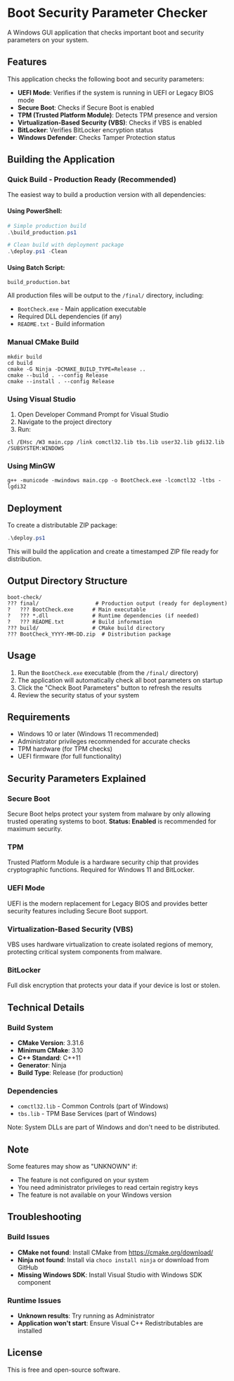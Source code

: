 # Boot Security Parameter Checker

A Windows GUI application that checks important boot and security parameters on your system.

## Features

This application checks the following boot and security parameters:

- **UEFI Mode**: Verifies if the system is running in UEFI or Legacy BIOS mode
- **Secure Boot**: Checks if Secure Boot is enabled
- **TPM (Trusted Platform Module)**: Detects TPM presence and version
- **Virtualization-Based Security (VBS)**: Checks if VBS is enabled
- **BitLocker**: Verifies BitLocker encryption status
- **Windows Defender**: Checks Tamper Protection status

## Building the Application

### Quick Build - Production Ready (Recommended)

The easiest way to build a production version with all dependencies:

#### Using PowerShell:
```powershell
# Simple production build
.\build_production.ps1

# Clean build with deployment package
.\deploy.ps1 -Clean
```

#### Using Batch Script:
```batch
build_production.bat
```

All production files will be output to the `/final/` directory, including:
- `BootCheck.exe` - Main application executable
- Required DLL dependencies (if any)
- `README.txt` - Build information

### Manual CMake Build

```batch
mkdir build
cd build
cmake -G Ninja -DCMAKE_BUILD_TYPE=Release ..
cmake --build . --config Release
cmake --install . --config Release
```

### Using Visual Studio

1. Open Developer Command Prompt for Visual Studio
2. Navigate to the project directory
3. Run:
```batch
cl /EHsc /W3 main.cpp /link comctl32.lib tbs.lib user32.lib gdi32.lib /SUBSYSTEM:WINDOWS
```

### Using MinGW

```batch
g++ -municode -mwindows main.cpp -o BootCheck.exe -lcomctl32 -ltbs -lgdi32
```

## Deployment

To create a distributable ZIP package:

```powershell
.\deploy.ps1
```

This will build the application and create a timestamped ZIP file ready for distribution.

## Output Directory Structure

```
boot-check/
??? final/                  # Production output (ready for deployment)
?   ??? BootCheck.exe      # Main executable
?   ??? *.dll              # Runtime dependencies (if needed)
?   ??? README.txt         # Build information
??? build/                 # CMake build directory
??? BootCheck_YYYY-MM-DD.zip  # Distribution package
```

## Usage

1. Run the `BootCheck.exe` executable (from the `/final/` directory)
2. The application will automatically check all boot parameters on startup
3. Click the "Check Boot Parameters" button to refresh the results
4. Review the security status of your system

## Requirements

- Windows 10 or later (Windows 11 recommended)
- Administrator privileges recommended for accurate checks
- TPM hardware (for TPM checks)
- UEFI firmware (for full functionality)

## Security Parameters Explained

### Secure Boot
Secure Boot helps protect your system from malware by only allowing trusted operating systems to boot. **Status: Enabled** is recommended for maximum security.

### TPM
Trusted Platform Module is a hardware security chip that provides cryptographic functions. Required for Windows 11 and BitLocker.

### UEFI Mode
UEFI is the modern replacement for Legacy BIOS and provides better security features including Secure Boot support.

### Virtualization-Based Security (VBS)
VBS uses hardware virtualization to create isolated regions of memory, protecting critical system components from malware.

### BitLocker
Full disk encryption that protects your data if your device is lost or stolen.

## Technical Details

### Build System
- **CMake Version**: 3.31.6
- **Minimum CMake**: 3.10
- **C++ Standard**: C++11
- **Generator**: Ninja
- **Build Type**: Release (for production)

### Dependencies
- `comctl32.lib` - Common Controls (part of Windows)
- `tbs.lib` - TPM Base Services (part of Windows)

Note: System DLLs are part of Windows and don't need to be distributed.

## Note

Some features may show as "UNKNOWN" if:
- The feature is not configured on your system
- You need administrator privileges to read certain registry keys
- The feature is not available on your Windows version

## Troubleshooting

### Build Issues
- **CMake not found**: Install CMake from https://cmake.org/download/
- **Ninja not found**: Install via `choco install ninja` or download from GitHub
- **Missing Windows SDK**: Install Visual Studio with Windows SDK component

### Runtime Issues
- **Unknown results**: Try running as Administrator
- **Application won't start**: Ensure Visual C++ Redistributables are installed

## License

This is free and open-source software.
